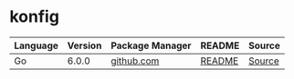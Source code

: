 # konfig

|Language|Version|Package Manager|README|Source|
|-|-|-|-|-|
|Go|6.0.0|[github.com](https://github.com/konfig-dev/newscatcher-go-sdk/tree/main)|[README](https://github.com/konfig-dev/newscatcher-go-sdk/tree/main#readme)|[Source](https://github.com/konfig-dev/newscatcher-go-sdk/tree/main)|